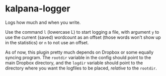 kalpana-logger
==============

Logs how much and when you write.

Use the command `l` (lowercase L) to start logging a file, with argument `y` to use the current (saved) wordcount as an offset (those words won't show up in the statistics) or `n` to not use an offset.

As of now, this plugin pretty much depends on Dropbox or some equally syncing program. The `rootdir` variable in the config should point to the main Dropbox directory, and the `logdir` variable should point to the directory where you want the logfiles to be placed, *relative* to the `rootdir`.
